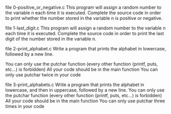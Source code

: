 file 0-positive_or_negative.c  This program will assign a random number to the variable n each time it is executed. Complete the source code in order to print whether the number stored in the variable n is positive or negative.

file 1-last_digit.c This program will assign a random number to the variable n each time it is executed. Complete the source code in order to print the last digit of the number stored in the variable n.

file 2-print_alphabet.c Write a program that prints the alphabet in lowercase, followed by a new line.

You can only use the putchar function (every other function (printf, puts, etc…) is forbidden)
All your code should be in the main function
You can only use putchar twice in your code

file 3-print_alphabets.c Write a program that prints the alphabet in lowercase, and then in uppercase, followed by a new line.
You can only use the putchar function (every other function (printf, puts, etc…) is forbidden)
All your code should be in the main function
You can only use putchar three times in your code
